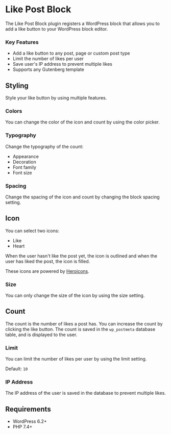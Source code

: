 # Like Post Block

The Like Post Block plugin registers a WordPress block that allows you to add a like button to your WordPress block editor.

### Key Features

- Add a like button to any post, page or custom post type
- Limit the number of likes per user
- Save user's IP address to prevent multiple likes
- Supports any Gutenberg template

## Styling

Style your like button by using multiple features.

### Colors

You can change the color of the icon and count by using the color picker.

### Typography

Change the typography of the count:

- Appearance
- Decoration
- Font family
- Font size

### Spacing

Change the spacing of the icon and count by changing the block spacing setting.

## Icon

You can select two icons:

- Like
- Heart

When the user hasn't like the post yet, the icon is outlined and when the user has liked the post, the icon is filled.

These icons are powered by [Heroicons](https://heroicons.com/).

### Size

You can only change the size of the icon by using the size setting.

## Count

The count is the number of likes a post has. You can increase the count by clicking the like button. The count is saved in the `wp_postmeta` database table, and is displayed to the user.

### Limit

You can limit the number of likes per user by using the limit setting.

Default: `10`

### IP Address

The IP address of the user is saved in the database to prevent multiple likes.

## Requirements

- WordPress 6.2+
- PHP 7.4+
